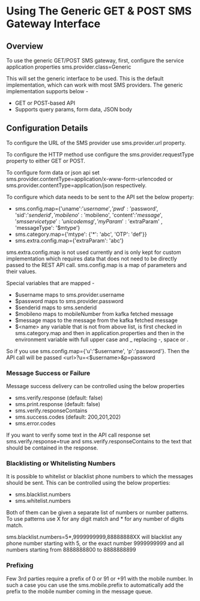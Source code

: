 # Using The Generic GET & POST SMS Gateway Interface

## Overview&#x20;

To use the generic GET/POST SMS gateway, first, configure the service application properties sms.provider.class=Generic

This will set the generic interface to be used. This is the default implementation, which can work with most SMS providers. The generic implementation supports below -

* GET or POST-based API
* Supports query params, form data, JSON body

## Configuration Details

To configure the URL of the SMS provider use sms.provider.url property.

To configure the HTTP method use configure the sms.provider.requestType property to either GET or POST.

To configure form data or json api set sms.provider.contentType=application/x-www-form-urlencoded or sms.provider.contentType=application/json respectively.

To configure which data needs to be sent to the API set the below property:

* sms.config.map={'uname':'$username', 'pwd': '$password', 'sid':'$senderid', 'mobileno':'$mobileno', 'content':'$message', 'smsservicetype':'unicodemsg', 'myParam': '$extraParam' , 'messageType': '$mtype'}
* sms.category.map={'mtype': {'\*': 'abc', 'OTP': 'def'\}}
* sms.extra.config.map={'extraParam': 'abc'}

sms.extra.config.map is not used currently and is only kept for custom implementation which requires data that does not need to be directly passed to the REST API call. sms.config.map is a map of parameters and their values.

Special variables that are mapped -

* $username maps to sms.provider.username
* $password maps to sms.provider.password
* $senderid maps to sms.senderid
* $mobileno maps to mobileNumber from kafka fetched message
* $message maps to the message from the kafka fetched message
* $\<name> any variable that is not from above list, is first checked in sms.category.map and then in application.properties and then in the environment variable with full upper case and \_ replacing -, space or .

So if you use sms.config.map={'u':'$username', 'p':'password'}. Then the API call will be passed \<url>?u=<$username>\&p=password

### Message Success or Failure <a href="#message-success-or-failure" id="message-success-or-failure"></a>

Message success delivery can be controlled using the below properties

* sms.verify.response (default: false)
* sms.print.response (default: false)
* sms.verify.responseContains
* sms.success.codes (default: 200,201,202)
* sms.error.codes

If you want to verify some text in the API call response set sms.verify.response=true and sms.verify.responseContains to the text that should be contained in the response.

### Blacklisting or Whitelisting Numbers <a href="#blacklisting-or-whitelisting-numbers" id="blacklisting-or-whitelisting-numbers"></a>

It is possible to whitelist or blacklist phone numbers to which the messages should be sent. This can be controlled using the below properties:

* sms.blacklist.numbers
* sms.whitelist.numbers

Both of them can be given a separate list of numbers or number patterns. To use patterns use X for any digit match and \* for any number of digits match.

sms.blacklist.numbers=5\*,9999999999,88888888XX will blacklist any phone number starting with 5, or the exact number 9999999999 and all numbers starting from 8888888800 to 8888888899

### Prefixing <a href="#prefixing" id="prefixing"></a>

Few 3rd parties require a prefix of 0 or 91 or +91 with the mobile number. In such a case you can use the sms.mobile.prefix to automatically add the prefix to the mobile number coming in the message queue.
